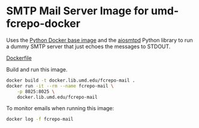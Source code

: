 # SMTP Mail Server Image for umd-fcrepo-docker

Uses the [Python Docker base image](https://hub.docker.com/_/python/) and
the [aiosmtpd] Python library to run a dummy SMTP server that just echoes
the messages to STDOUT.

[Dockerfile](Dockerfile)

Build and run this image.

```bash
docker build -t docker.lib.umd.edu/fcrepo-mail .
docker run -it --rm --name fcrepo-mail \
    -p 8025:8025 \
    docker.lib.umd.edu/fcrepo-mail
```

To monitor emails when running this image:

```bash
docker log -f fcrepo-mail
```

[aiosmtpd]: https://aiosmtpd.readthedocs.io/en/latest/README.html
